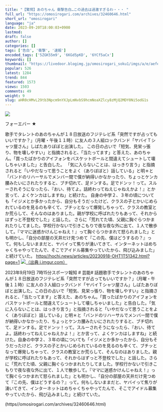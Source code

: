 ```yaml
---
title: "【驚愕】あのちゃん 衝撃告白…この過去は過激すぎるわ・・・ "
full_url: "https://omosirogari.com/archives/32460646.html"
short_url: "omosirogari"
language: "ja"
date: 2023-09-20T18:00:03+0900
lastmod: 
draft: false
author: []
categories: []
tags: ['告白', '衝撃', '速報']
encoded_tags: ['5ZGK55m9', '6KGd5pKD', '6YCf5aCx']
keywords: []
thumbnail: "https://livedoor.blogimg.jp/omosirogari_soku1/imgs/a/e/aefe6a53.jpg"
popular: 526
latest: 1284
trend: 844
featured: 1573
views: 1503
comments: 49
weight: 9
slug: aHR0cHMvL29tb3Npcm9nYXJpLmNvbS9hcmNoaXZlcy8zMjQ2MDY0Ni5odG1s
---
```


![](https://livedoor.blogimg.jp/omosirogari_soku1/imgs/a/e/aefe6a53.jpg)

<div><p>フォーエバー ★ </p> 歌手でタレントのあのちゃんが１８日放送のフジテレビ系「突然ですが占ってもいいですか？」（月曜・午後１１時）に友人の３人組ロックバンド「ヤバイＴシャツ屋さん」しばたありぼぼと出演した。 この日の占いで「短気、見栄っ張り、物を壊しやすい」と指摘されると、「当たってます」と答えた、あのちゃん。「買ったばかりのアイフォンをバスケットボールと間違えてシュートして壊しちゃいました」と告白した。 「気に入らないことは、はっきり言う」と指摘されると「いやだなって思うことをよく（ありぼぼと）話している」と明＊と「バンドのリハーサルでメンバー間で僕が納得いかなかったり、ちょっとケンカ腰みたいにされたりすると、ブチ切れて、足ドンする。足でドンッ！って。スルーされそうになったら、『おい、待てよ。話終わってねえじゃねえかよ！』とか言って、よくケンカはしますね」と続けた。 自身の中学２、３年の頃についても「イジメとか多かったから、自分もそうだったけど、クラスの子とかいじめられているのを見るのも辛くて、ブチッとなって爆発しちゃって、クラスの教室とか荒らして、そんなのはありました。親が学校に呼ばれたりもあって、それからはずっと不登校でした」と話した。 さらに「荒れてた頃、父親に胸ぐらつかまれたりしてました。学校行かないで引きこもりで夜な夜な外に出て、１人で散歩して。『ママに迷惑かけんじゃねえ！』って胸ぐらつかまれて怒られました」とも明かし、「自分の部屋の天井だけ見つめて『この先、僕はどうするの？』って。何もしないままだと、ヤバイって焦りが湧いてきて、インターネットはめちゃくちゃやってたんで、そこでアイドル募集やっていたから、飛び込みました」と続けていた。 <a target='_blank' href='https//hochi.news/articles/20230918-OHT1T51342.html?page=1'>https//hochi.news/articles/20230918-OHT1T51342.html?page=1</a> <a href='https//i.imgur.com/DmPEqqI.jpg' target='_blank' class='' id='img_1_1'><img src='https//livedoor.blogimg.jp/omosirogari_soku1/imgs/a/f/af0ea3f9.jpg'>（出典 i.imgur.com）</a> <p>2023年9月19日 7時15分スポーツ報知 # 芸能# 話題歌手でタレントのあのちゃんが１８日放送のフジテレビ系「突然ですが占ってもいいですか？」（月曜・午後１１時）に友人の３人組ロックバンド「ヤバイＴシャツ屋さん」しばたありぼぼと出演した。この日の占いで「短気、見栄っ張り、物を壊しやすい」と指摘されると、「当たってます」と答えた、あのちゃん。「買ったばかりのアイフォンをバスケットボールと間違えてシュートして壊しちゃいました」と告白した。「気に入らないことは、はっきり言う」と指摘されると「いやだなって思うことをよく（ありぼぼと）話している」と明＊と「バンドのリハーサルでメンバー間で僕が納得いかなかったり、ちょっとケンカ腰みたいにされたりすると、ブチ切れて、足ドンする。足でドンッ！って。スルーされそうになったら、『おい、待てよ。話終わってねえじゃねえかよ！』とか言って、よくケンカはしますね」と続けた。自身の中学２、３年の頃についても「イジメとか多かったから、自分もそうだったけど、クラスの子とかいじめられているのを見るのも辛くて、ブチッとなって爆発しちゃって、クラスの教室とか荒らして、そんなのはありました。親が学校に呼ばれたりもあって、それからはずっと不登校でした」と話した。さらに「荒れてた頃、父親に胸ぐらつかまれたりしてました。学校行かないで引きこもりで夜な夜な外に出て、１人で散歩して。『ママに迷惑かけんじゃねえ！』って胸ぐらつかまれて怒られました」とも明かし、「自分の部屋の天井だけ見つめて『この先、僕はどうするの？』って。何もしないままだと、ヤバイって焦りが湧いてきて、インターネットはめちゃくちゃやってたんで、そこでアイドル募集やっていたから、飛び込みました」と続けていた。</p></div>

(https//omosirogari.com/archives/32460646.html)

